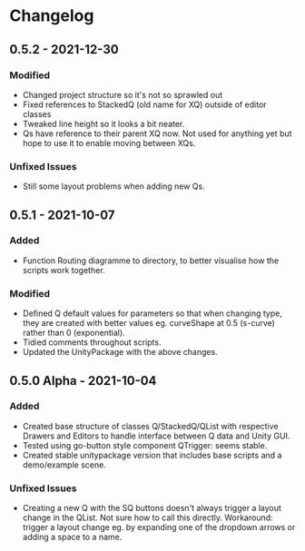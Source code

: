 # Changelog

## 0.5.2 - 2021-12-30
### Modified
- Changed project structure so it's not so sprawled out
- Fixed references to StackedQ (old name for XQ) outside of editor classes
- Tweaked line height so it looks a bit neater.
- Qs have reference to their parent XQ now. Not used for anything yet but hope to use it to enable moving between XQs.

### Unfixed Issues
- Still some layout problems when adding new Qs.

## 0.5.1 - 2021-10-07
### Added
- Function Routing diagramme to directory, to better visualise how the scripts work together.

### Modified
- Defined Q default values for parameters so that when changing type, they are created with better values eg. curveShape at 0.5 (s-curve) rather than 0 (exponential).
- Tidied comments throughout scripts.
- Updated the UnityPackage with the above changes.

## 0.5.0 Alpha - 2021-10-04
### Added
- Created base structure of classes Q/StackedQ/QList with respective Drawers and Editors to handle interface between Q data and Unity GUI.
- Tested using go-button style component QTrigger: seems stable.
- Created stable unitypackage version that includes base scripts and a demo/example scene.

### Unfixed Issues
- Creating a new Q with the SQ buttons doesn't always trigger a layout change in the QList. Not sure how to call this directly. Workaround: trigger a layout change eg. by expanding one of the dropdown arrows or adding a space to a name.



